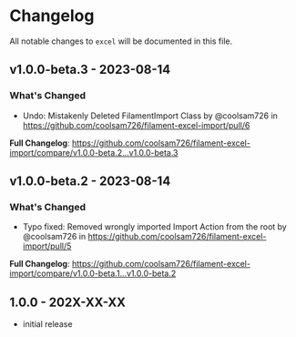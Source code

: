 # Changelog

All notable changes to `excel` will be documented in this file.

## v1.0.0-beta.3 - 2023-08-14

### What's Changed

- Undo: Mistakenly Deleted FilamentImport Class by @coolsam726 in https://github.com/coolsam726/filament-excel-import/pull/6

**Full Changelog**: https://github.com/coolsam726/filament-excel-import/compare/v1.0.0-beta.2...v1.0.0-beta.3

## v1.0.0-beta.2 - 2023-08-14

### What's Changed

- Typo fixed: Removed wrongly imported Import Action from the root by @coolsam726 in https://github.com/coolsam726/filament-excel-import/pull/5

**Full Changelog**: https://github.com/coolsam726/filament-excel-import/compare/v1.0.0-beta.1...v1.0.0-beta.2

## 1.0.0 - 202X-XX-XX

- initial release
